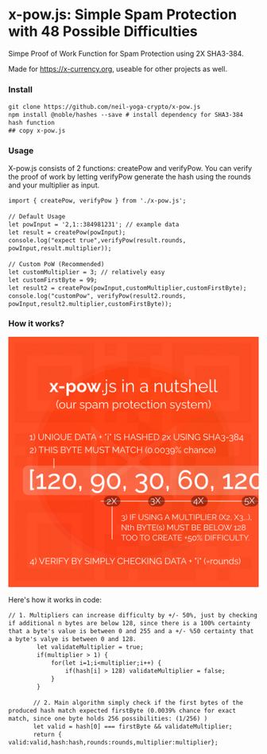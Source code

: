 # x-pow.js: Simple Spam Protection with 48 Possible Difficulties
Simpe Proof of Work Function for Spam Protection using 2X SHA3-384. 

Made for https://x-currency.org, useable for other projects as well. 

### Install
```
git clone https://github.com/neil-yoga-crypto/x-pow.js
npm install @noble/hashes --save # install dependency for SHA3-384 hash function
## copy x-pow.js
```

### Usage
X-pow.js consists of 2 functions: createPow and verifyPow. You can verify the proof of work by letting verifyPow generate the hash using the rounds and your multiplier as input.  
```
import { createPow, verifyPow } from './x-pow.js';

// Default Usage
let powInput = '2,1::384981231'; // example data
let result = createPow(powInput);
console.log("expect true",verifyPow(result.rounds, powInput,result.multiplier));

// Custom PoW (Recommended)
let customMultiplier = 3; // relatively easy
let customFirstByte = 99;
let result2 = createPow(powInput,customMultiplier,customFirstByte);
console.log("customPow", verifyPow(result2.rounds, powInput,result2.multiplier,customFirstByte));

```

### How it works?
![image](example.png)

Here's how it works in code:
```
// 1. Multipliers can increase difficulty by +/- 50%, just by checking if additional n bytes are below 128, since there is a 100% certainty that a byte's value is between 0 and 255 and a +/- %50 certainty that a byte's valye is between 0 and 128.
        let validateMultiplier = true;
        if(multiplier > 1) {
            for(let i=1;i<multiplier;i++) {
                if(hash[i] > 128) validateMultiplier = false;
            }
        }
        
       // 2. Main algorithm simply check if the first bytes of the produced hash match expected firstByte (0.0039% chance for exact match, since one byte holds 256 possibilities: (1/256) )
       let valid = hash[0] === firstByte && validateMultiplier;
       return { valid:valid,hash:hash,rounds:rounds,multiplier:multiplier};
```

